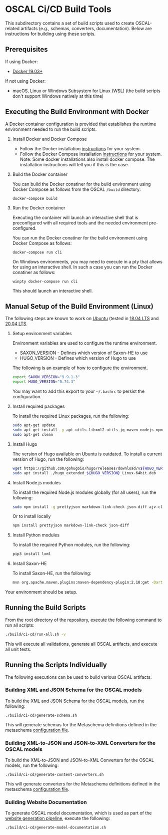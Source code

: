 # OSCAL Ci/CD Build Tools

This subdirectory contains a set of build scripts used to create OSCAL-related artifacts (e.g., schemas, converters, documentation). Below are instructions for building using these scripts.

## Prerequisites

If using Docker:

- [Docker 19.03+](https://docs.docker.com/install/)

If not using Docker:

- macOS, Linux or Windows Subsystem for Linux (WSL) (the build scripts don't support Windows natively at this time)

## Executing the Build Environment with Docker

A Docker container configuration is provided that establishes the runtime environment needed to run the build scripts.

1. Install Docker and Docker Compose

    - Follow the Docker installation [instructions](https://docs.docker.com/install/) for your system.
    - Follow the Docker Compose installation [instructions](https://docs.docker.com/compose/install/) for your system. Note: Some docker installations also install docker compose. The installation instructions will tell you if this is the case.

2. Build the Docker container

    You can build the Docker conatiner for the build environment using Docker Compose as follows from the OSCAL `/build` directory:

    ```
    docker-compose build
    ```

3. Run the Docker container

    Executing the container will launch an interactive shell that is preconfigured with all required tools and the needed environment pre-configured.

    You can run the Docker conatiner for the build environment using Docker Compose as follows:

    ```
    docker-compose run cli
    ```

    On Windows environments, you may need to execute in a pty that allows for using an interactive shell. In such a case you can run the Docker conatiner as follows:


    ```
    winpty docker-compose run cli
    ```

    This should launch an interactive shell.

## Manual Setup of the Build Environment (Linux)

The following steps are known to work on [Ubuntu](https://ubuntu.com/) (tested in [18.04 LTS](http://old-releases.ubuntu.com/releases/bionic/) and [20.04 LTS](http://old-releases.ubuntu.com/releases/focal/).

1. Setup environment variables

    Environment variables are used to configure the runtime environment.

    - SAXON_VERSION - Defines which version of Saxon-HE to use
    - HUGO_VERSION - Defines which version of Hugo to use

    The following is an example of how to configure the environment.

    ```bash
    export SAXON_VERSION="9.9.1-3"
    export HUGO_VERSION="0.74.3"
    ```

    You may want to add this export to your `~/.bashrc` to persist the configuration.

1. Install required packages

    To install the required Linux packages, run the following:

    ```bash
    sudo apt-get update
    sudo apt-get install -y apt-utils libxml2-utils jq maven nodejs npm build-essential python3-pip git
    sudo apt-get clean
    ```

1. Install Hugo

    The version of Hugo available on Ubuntu is outdated. To install a current version of Hugo, run the following:

    ```bash
    wget https://github.com/gohugoio/hugo/releases/download/v${HUGO_VERSION}/hugo_extended_${HUGO_VERSION}_Linux-64bit.deb
    sudo apt install ./hugo_extended_${HUGO_VERSION}_Linux-64bit.deb
    ```

1. Install Node.js modules

    To install the required Node.js modules globally (for all users), run the following:

    ```bash
    sudo npm install -g prettyjson markdown-link-check json-diff ajv-cli
    ```

    Or to install locally

    ```bash
    npm install prettyjson markdown-link-check json-diff
    ```

1. Install Python modules

    To install the required Python modules, run the following:

    ```bash
    pip3 install lxml
    ```

1. Install Saxon-HE

    To install Saxon-HE, run the following:

    ```bash
    mvn org.apache.maven.plugins:maven-dependency-plugin:2.10:get -DartifactId=Saxon-HE -DgroupId=net.sf.saxon -Dversion=${SAXON_VERSION}
    ```

Your environment should be setup.

## Running the Build Scripts

From the root directory of the repository, execute the following command to run all scripts:

```bash
./build/ci-cd/run-all.sh -v
```

This will execute all validations, generate all OSCAL artifacts, and execute all unit tests.

## Running the Scripts Individually

The following executions can be used to build various OSCAL artifacts.

### Building XML and JSON Schema for the OSCAL models

To build the XML and JSON Schema for the OSCAL models, run the following:

```
./build/ci-cd/generate-schema.sh
```

This will generate schemas for the Metaschema definitions defined in the metaschema [configuration file][metaschema-config].

### Building XML-to-JSON and JSON-to-XML Converters for the OSCAL models

To build the XML-to-JSON and JSON-to-XML Converters for the OSCAL models, run the following:

```
./build/ci-cd/generate-content-converters.sh
```

This will generate converters for the Metaschema definitions defined in the metaschema [configuration file][metaschema-config].

### Building Website Documentation

To generate OSCAL model documentation, which is used as part of the [website generation pipeline](../docs), execute the following:

```
./build/ci-cd/generate-model-documentation.sh
```

[metaschema-config]: ci-cd/config/metaschema
